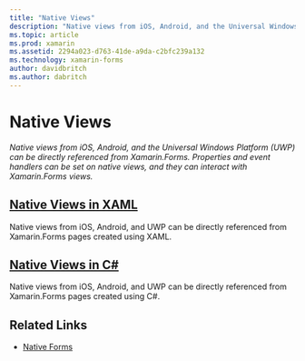 ```yaml
---
title: "Native Views"
description: "Native views from iOS, Android, and the Universal Windows Platform (UWP) can be directly referenced from Xamarin.Forms. Properties and event handlers can be set on native views, and they can interact with Xamarin.Forms views."
ms.topic: article
ms.prod: xamarin
ms.assetid: 2294a023-d763-41de-a9da-c2bfc239a132
ms.technology: xamarin-forms
author: davidbritch
ms.author: dabritch
---
```


# Native Views

_Native views from iOS, Android, and the Universal Windows Platform (UWP) can be directly referenced from Xamarin.Forms. Properties and event handlers can be set on native views, and they can interact with Xamarin.Forms views._

## [Native Views in XAML](xaml.md)

Native views from iOS, Android, and UWP can be directly referenced from Xamarin.Forms pages created using XAML.

## [Native Views in C#](code.md)

Native views from iOS, Android, and UWP can be directly referenced from Xamarin.Forms pages created using C#.


## Related Links

- [Native Forms](~/xamarin-forms/platform/native-forms.md)
